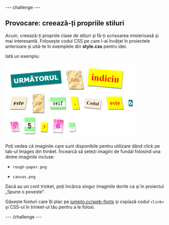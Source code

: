 \--- challenge \---

## Provocare: creează-ți propriile stiluri

Acum, creează-ți propriile clase de stiluri și fă-ți scrisoarea misterioasă și mai interesantă. Folosește codul CSS pe care l-ai învățat în proiectele anterioare și uită-te în exemplele din **style.css** pentru idei.

Iată un exemplu:

![captură de ecran](images/letter-fonts-challenge3.png)

Poți vedea că imaginile care sunt disponibile pentru utilizare dând click pe tab-ul Images din trinket. Încearcă să setezi imagini de fundal folosind una dintre imaginile incluse:

+ `rough-paper.png`

+ `canvas.png`

Dacă au un cont trinket, poți încărca singur imaginile dorite ca și în proiectul „Spune o poveste”.

Găsește fonturi care îți plac pe <a href="http://jumpto.cc/web-fonts" target="_blank">jumpto.cc/web-fonts</a> și copiază codul `<link>` și CSS-ul în trinket-ul tău pentru a le folosi.

\--- /challenge \---
